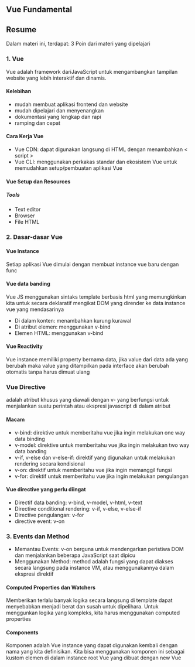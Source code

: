 ## Vue Fundamental

## Resume
Dalam materi ini, terdapat:
3 Poin dari materi yang dipelajari

### 1. Vue
Vue adalah framework dariJavaScript untuk mengambangkan tampilan website yang lebih interaktif dan dinamis.
#### Kelebihan
- mudah membuat aplikasi frontend dan website
- mudah dipelajari dan menyenangkan
- dokumentasi yang lengkap dan rapi
- ramping dan cepat
#### Cara Kerja Vue
- Vue CDN: dapat digunakan langsung di HTML dengan menambahkan < script >
- Vue CLI: menggunakan perkakas standar dan ekosistem Vue untuk memudahkan setup/pembuatan aplikasi Vue

#### Vue Setup dan Resources
##### Tools
- Text editor
- Browser
- File HTML

### 2. Dasar-dasar Vue
#### Vue Instance
Setiap aplikasi Vue dimulai dengan membuat instance vue baru dengan func
#### Vue data banding
Vue JS menggunakan sintaks template berbasis html yang memungkinkan kita untuk secara deklaratif mengikat DOM yang dirender ke data instance vue yang mendasarinya
- Di dalam konten: menambahkan kurung kurawal
- Di atribut elemen: menggunakan v-bind
- Elemen HTML: menggunakan v-bind
#### Vue Reactivity
Vue instance memiliki property bernama data, jika value dari data ada yang berubah maka value yang ditampilkan pada interface akan berubah otomatis tanpa harus dimuat ulang

### Vue Directive
adalah atribut khusus yang diawali dengan v- yang berfungsi untuk menjalankan suatu perintah atau ekspresi javascript di dalam atribut
#### Macam
- v-bind: direktive untuk memberitahu vue jika ingin melakukan one way data binding
- v-model: direktive untuk memberitahu vue jika ingin melakukan two way data banding
- v-if, v-else dan v-else-if: direktif yang digunakan untuk melakukan rendering secara kondisional
- v-on: direktif untuk memberitahu vue jika ingin memanggil fungsi
- v-for: direktif untuk memberitahu vue jika ingin melakukan pengulangan

#### Vue directive yang perlu diingat
- Directif data banding: v-bind, v-model, v-html, v-text
- Directive conditional rendering: v-if, v-else, v-else-if
- Directive pengulangan: v-for
- directive event: v-on


### 3. Events dan Method
- Memantau Events: v-on berguna untuk mendengarkan peristiwa DOM dan menjalankan beberapa JavaScript saat dipicu
- Menggunakan Method: method adalah fungsi yang dapat diakses secara langsung pada instance VM, atau menggunakannya dalam ekspresi direktif

#### Computed Properties dan Watchers
Memberikan terlalu banyak logika secara langsung di template dapat menyebabkan menjadi berat dan susah untuk dipelihara. Untuk menggunkan logika yang kompleks, kita harus menggunakan computed properties
#### Components
Komponen adalah Vue instance yang dapat digunakan kembali dengan nama yang kita definisikan. Kita bisa menggunakan komponen ini sebagai kustom elemen di dalam instance root Vue yang dibuat dengan new Vue